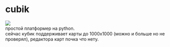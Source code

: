 # cubik
![](https://github.com/IETTCQV/cubik/blob/main/preview.png?raw=true)
<br>
простой платформер на python.
<br>
сейчас кубик поддерживает карты до 1000х1000 (можно и больше но не проверял), редактора карт почка что нету.
